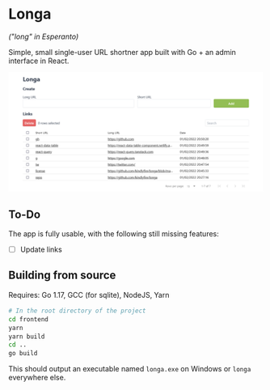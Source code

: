 # Longa

_("long" in Esperanto)_

Simple, small single-user URL shortner app built with Go + an admin interface in React.

![Screenshot of admin dashboard](./screenshot.png)

## To-Do

The app is fully usable, with the following still missing features:

- [ ] Update links

## Building from source

Requires: Go 1.17, GCC (for sqlite), NodeJS, Yarn

```sh
# In the root directory of the project
cd frontend
yarn
yarn build
cd ..
go build
```

This should output an executable named `longa.exe` on Windows or `longa` everywhere else.
